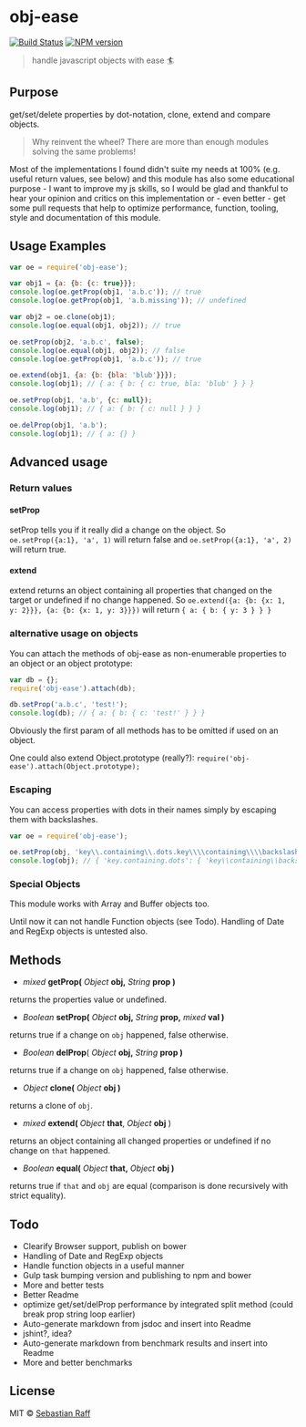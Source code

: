 # obj-ease

[![Build Status](https://travis-ci.org/hobbyquaker/obj-ease.svg?branch=master)](https://travis-ci.org/hobbyquaker/obj-ease) [![NPM version](https://badge.fury.io/js/obj-ease.svg)](http://badge.fury.io/js/obj-ease)

> handle javascript objects with ease :surfer:


## Purpose

get/set/delete properties by dot-notation, clone, extend and compare objects.

> Why reinvent the wheel? There are more than enough modules solving the same problems!

Most of the implementations I found didn't suite my needs at 100% (e.g. useful return values, see below) and this module has also some educational purpose - I want to improve my js skills, so I would be glad and thankful to hear your opinion and critics on this implementation or - even better - get some pull requests that help to optimize performance, function, tooling, style and documentation of this module.


## Usage Examples

```Javascript
var oe = require('obj-ease');

var obj1 = {a: {b: {c: true}}};
console.log(oe.getProp(obj1, 'a.b.c')); // true
console.log(oe.getProp(obj1, 'a.b.missing')); // undefined

var obj2 = oe.clone(obj1);
console.log(oe.equal(obj1, obj2)); // true

oe.setProp(obj2, 'a.b.c', false);
console.log(oe.equal(obj1, obj2)); // false
console.log(oe.getProp(obj1, 'a.b.c')); // true

oe.extend(obj1, {a: {b: {bla: 'blub'}}});
console.log(obj1); // { a: { b: { c: true, bla: 'blub' } } }

oe.setProp(obj1, 'a.b', {c: null});
console.log(obj1); // { a: { b: { c: null } } }

oe.delProp(obj1, 'a.b');
console.log(obj1); // { a: {} }
```

## Advanced usage

### Return values

#### setProp

setProp tells you if it really did a change on the object. So ```oe.setProp({a:1}, 'a', 1)``` will return false and ```oe.setProp({a:1}, 'a', 2)``` will return true.

#### extend
extend returns an object containing all properties that changed on the target or undefined if no change happened. So ```oe.extend({a: {b: {x: 1, y: 2}}}, {a: {b: {x: 1, y: 3}}})``` will return ```{ a: { b: { y: 3 } } }```

### alternative usage on objects

You can attach the methods of obj-ease as non-enumerable properties to an object or an object prototype:

```Javascript
var db = {};
require('obj-ease').attach(db);

db.setProp('a.b.c', 'test!');
console.log(db); // { a: { b: { c: 'test!' } } }
```
Obviously the first param of all methods has to be omitted if used on an object.

One could also extend Object.prototype (really?): ```require('obj-ease').attach(Object.prototype);```


### Escaping

You can access properties with dots in their names simply by escaping them with backslashes.

```Javascript
var oe = require('obj-ease');

oe.setProp(obj, 'key\\.containing\\.dots.key\\\\containing\\\\backslashes\\.and\\.dots', 'test!');
console.log(obj); // { 'key.containing.dots': { 'key\\containing\\backslashes.and.dots': 'test!' } }
```


### Special Objects

This module works with Array and Buffer objects too.

Until now it can not handle Function objects (see Todo). Handling of Date and RegExp objects is untested also.

## Methods

* *mixed* **getProp(** *Object* **obj,** *String* **prop )**

returns the properties value or undefined.

* *Boolean* **setProp(** *Object* **obj,** *String* **prop,** *mixed* **val )**

returns true if a change on `obj` happened, false otherwise.

* *Boolean* **delProp**( *Object* **obj,** *String* **prop )**

returns true if a change on `obj` happened, false otherwise.

* *Object* **clone(** *Object* **obj )**

returns a clone of `obj`.

* *mixed* **extend(** *Object* **that**, *Object* **obj** )

returns an object containing all changed properties or undefined if no change on `that` happened.

* *Boolean* **equal(** *Object* **that,** *Object* **obj )**

returns true if `that` and `obj` are equal (comparison is done recursively with strict equality).


## Todo

* Clearify Browser support, publish on bower
* Handling of Date and RegExp objects
* Handle function objects in a useful manner
* Gulp task bumping version and publishing to npm and bower
* More and better tests
* Better Readme
* optimize get/set/delProp performance by integrated split method (could break prop string loop earlier)
* Auto-generate markdown from jsdoc and insert into Readme
* jshint?, idea?
* Auto-generate markdown from benchmark results and insert into Readme
* More and better benchmarks


## License

MIT © [Sebastian Raff](https://github.com/hobbyquaker)
